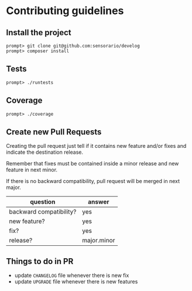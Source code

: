# Contributing guidelines

## Install the project

    prompt> git clone git@github.com:sensorario/develog
    prompt> composer install

## Tests

    prompt> ./runtests

## Coverage

    prompt> ./coverage

## Create new Pull Requests

Creating the pull request just tell if it contains new feature and/or fixes and indicate the destination release.

Remember that fixes must be contained inside a minor release and new feature in next minor.

If there is no backward compatibility, pull request will be merged in next major.

| question | answer |
|---|---|
| backward compatibility? | yes|no |
| new feature? | yes|no |
| fix? | yes|no |
| release? | major.minor |

## Things to do in PR

 - update `CHANGELOG` file whenever there is new fix
 - update `UPGRADE` file whenever there is new features
